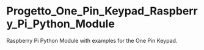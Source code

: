 # Progetto_One_Pin_Keypad_Raspberry_Pi_Python_Module
Raspberry Pi Python Module with examples for the One Pin Keypad.
